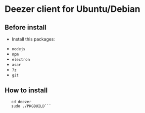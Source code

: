 # Deezer client for Ubuntu/Debian
## Before install
* Install this packages:
- `nodejs`
- `npm`
- `electron`
- `asar`
- `7z`
- `git`
## How to install

```git clone https://github.com/liubimov/deezer.git
   cd deezer
   sudo ./PKGBUILD```
